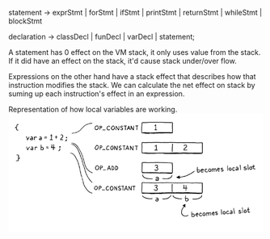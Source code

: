 statement -> exprStmt
           | forStmt
           | ifStmt
           | printStmt
           | returnStmt
           | whileStmt
           | blockStmt

declaration -> classDecl
             | funDecl
             | varDecl
             | statement;



A statement has 0 effect on the VM stack, it only uses value from the stack. If it did have an effect on the stack,
it'd cause stack under/over flow. 

Expressions on the other hand have a stack effect that describes how that instruction modifies the stack. We can calculate the net effect on stack
by suming up each instruction's effect in an expression.

Representation of how local variables are working.
![Alt text](image.png)